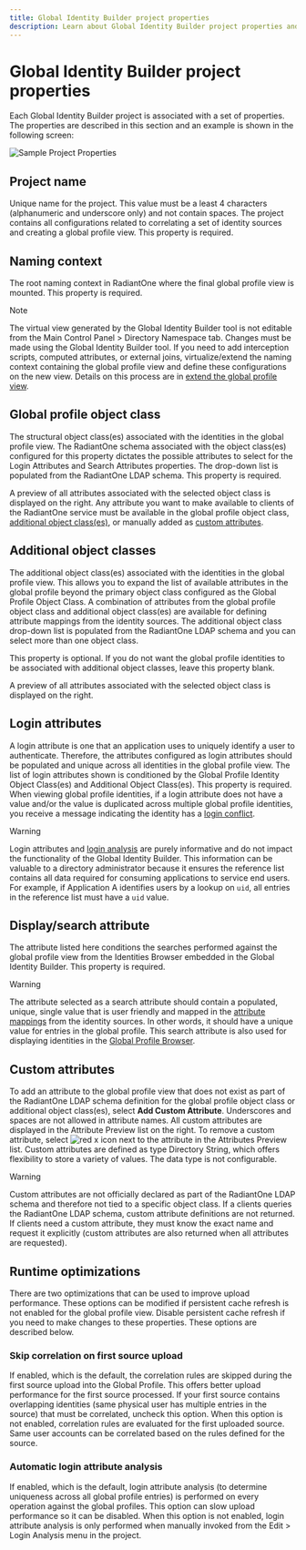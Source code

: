 ```yaml
---
title: Global Identity Builder project properties
description: Learn about Global Identity Builder project properties and runtime optimizations. These include Project Name, Naming Context, Global Profile Object Class, Additional Object Classes, Login Attributes, Display/Search Attributes, Custom Attributes. Runtime optimizations include":" Skip correlation on first source upload and Automatic login attribute analysis
---
```


# Global Identity Builder project properties

Each Global Identity Builder project is associated with a set of properties. The properties are described in this section and an example is shown in the following screen:

![Sample Project Properties](../media/image14.png)

## Project name

Unique name for the project. This value must be a least 4 characters (alphanumeric and underscore only) and not contain spaces. The project contains all configurations related to correlating a set of identity sources and creating a global profile view. This property is required.

## Naming context

The root naming context in RadiantOne where the final global profile view is mounted. This property is required.

>[!note]
>The virtual view generated by the Global Identity Builder tool is not editable from the Main Control Panel > Directory Namespace tab. Changes must be made using the Global Identity Builder tool. If you need to add interception scripts, computed attributes, or external joins, virtualize/extend the naming context containing the global profile view and define these configurations on the new view. Details on this process are in [extend the global profile view](../global-profile-view.md).

## Global profile object class

The structural object class(es) associated with the identities in the global profile view. The RadiantOne schema associated with the object class(es) configured for this property dictates the possible attributes to select for the Login Attributes and Search Attributes properties. The drop-down list is populated from the RadiantOne LDAP schema. This property is required.

A preview of all attributes associated with the selected object class is displayed on the right. Any attribute you want to make available to clients of the RadiantOne service must be available in the global profile object class, [additional object class(es)](#additional-object-classes), or manually added as [custom attributes](#custom-attributes).

## Additional object classes

The additional object class(es) associated with the identities in the global profile view. This allows you to expand the list of available attributes in the global profile beyond the primary object class configured as the Global Profile Object Class. A combination of attributes from the global profile object class and additional object class(es) are available for defining attribute mappings from the identity sources. The additional object class drop-down list is populated from the RadiantOne LDAP schema and you can select more than one object class.

This property is optional. If you do not want the global profile identities to be associated with additional object classes, leave this property blank.

A preview of all attributes associated with the selected object class is displayed on the right.

## Login attributes

A login attribute is one that an application uses to uniquely identify a user to authenticate. Therefore, the attributes configured as login attributes should be populated and unique across all identities in the global profile view. The list of login attributes shown is conditioned by the Global Profile Identity Object Class(es) and Additional Object Class(es). This property is required. When viewing global profile identities, if a login attribute does not have a value and/or the value is duplicated across multiple global profile identities, you receive a message indicating the identity has a [login conflict](../identity-administration.md#login-conflict-analysis).

>[!warning]
>Login attributes and [login analysis](../identity-administration.md#login-conflict-analysis) are purely informative and do not impact the functionality of the Global Identity Builder. This information can be valuable to a directory administrator because it ensures the reference list contains all data required for consuming applications to service end users. For example, if Application A identifies users by a lookup on `uid`, all entries in the reference list must have a `uid` value.

## Display/search attribute

The attribute listed here conditions the searches performed against the global profile view from the Identities Browser embedded in the Global Identity Builder. This property is required.

>[!warning]
>The attribute selected as a search attribute should contain a populated, unique, single value that is user friendly and mapped in the [attribute mappings](identity-sources.md#attribute-mappings) from the identity sources. In other words, it should have a unique value for entries in the global profile. This search attribute is also used for displaying identities in the [Global Profile Browser](../concepts.md#global-profile-browser).

## Custom attributes

To add an attribute to the global profile view that does not exist as part of the RadiantOne LDAP schema definition for the global profile object class or additional object class(es), select **Add Custom Attribute**. Underscores and spaces are not allowed in attribute names. All custom attributes are displayed in the Attribute Preview list on the right. To remove a custom attribute, select ![red x icon](../media/image16.png) next to the attribute in the Attributes Preview list. Custom attributes are defined as type Directory String, which offers flexibility to store a variety of values. The data type is not configurable.

>[!warning]
>Custom attributes are not officially declared as part of the RadiantOne LDAP schema and therefore not tied to a specific object class. If a clients queries the RadiantOne LDAP schema, custom attribute definitions are not returned. If clients need a custom attribute, they must know the exact name and request it explicitly (custom attributes are also returned when all attributes are requested).

## Runtime optimizations

There are two optimizations that can be used to improve upload performance. These options can be modified if persistent cache refresh is not enabled for the global profile view. Disable persistent cache refresh if you need to make changes to these properties. These options are described below.

### Skip correlation on first source upload

If enabled, which is the default, the correlation rules are skipped during the first source upload into the Global Profile. This offers better upload performance for the first source processed. If your first source contains overlapping identities (same physical user has multiple entries in the source) that must be correlated, uncheck this option. When this option is not enabled, correlation rules are evaluated for the first uploaded source. Same user accounts can be correlated based on the rules defined for the source.

### Automatic login attribute analysis

If enabled, which is the default, login attribute analysis (to determine uniqueness across all global profile entries) is performed on every operation against the global profiles. This option can slow upload performance so it can be disabled. When this option is not enabled, login attribute analysis is only performed when manually invoked from the Edit > Login Analysis menu in the project.
